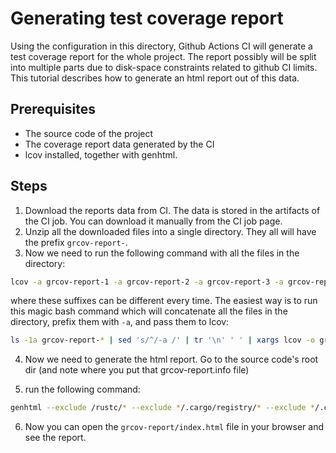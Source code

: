 # Generating test coverage report

Using the configuration in this directory, Github Actions CI will generate a test coverage report for the whole project. The report possibly will be split into multiple parts due to disk-space constraints related to github CI limits. This tutorial describes how to generate an html report out of this data.

## Prerequisites
- The source code of the project
- The coverage report data generated by the CI
- lcov installed, together with genhtml.

## Steps
1. Download the reports data from CI. The data is stored in the artifacts of the CI job. You can download it manually from the CI job page.
2. Unzip all the downloaded files into a single directory. They all will have the prefix `grcov-report-`.
3. Now we need to run the following command with all the files in the directory:

```bash
lcov -a grcov-report-1 -a grcov-report-2 -a grcov-report-3 -a grcov-report-4 -a grcov-report-5 -o grcov-report.info
```

where these suffixes can be different every time. The easiest way is to run this magic bash command which will concatenate all the files in the directory, prefix them with `-a`, and pass them to lcov:

```bash
ls -1a grcov-report-* | sed 's/^/-a /' | tr '\n' ' ' | xargs lcov -o grcov-report.info
```

4. Now we need to generate the html report. Go to the source code's root dir (and note where you put that grcov-report.info file)

5. run the following command:

```bash
genhtml --exclude /rustc/* --exclude */.cargo/registry/* --exclude */.cargo/git/* --exclude /cargo/registry/* --exclude "*target/*" -o grcov-report --ignore-errors unmapped /path/to/grcov-report.info
```

6. Now you can open the `grcov-report/index.html` file in your browser and see the report.

